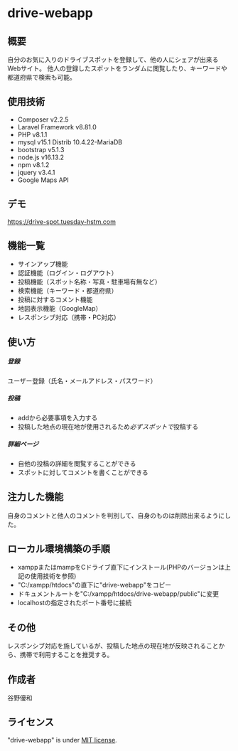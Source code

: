 # drive-webapp

## 概要
自分のお気に入りのドライブスポットを登録して、他の人にシェアが出来るWebサイト。
他人の登録したスポットをランダムに閲覧したり、キーワードや都道府県で検索も可能。

## 使用技術
* Composer v2.2.5
* Laravel Framework v8.81.0
* PHP v8.1.1
* mysql v15.1 Distrib 10.4.22-MariaDB
* bootstrap v5.1.3
* node.js v16.13.2
* npm v8.1.2
* jquery v3.4.1
* Google Maps API

## デモ

<https://drive-spot.tuesday-hstm.com>

## 機能一覧
* サインアップ機能
* 認証機能（ログイン・ログアウト）
* 投稿機能（スポット名称・写真・駐車場有無など）
* 検索機能（キーワード・都道府県）
* 投稿に対するコメント機能
* 地図表示機能（GoogleMap）
* レスポンシブ対応（携帯・PC対応）

## 使い方
##### 登録
ユーザー登録（氏名・メールアドレス・パスワード）
##### 投稿
* addから必要事項を入力する
* 投稿した地点の現在地が使用されるため*必ずスポットで*投稿する
##### 詳細ページ
* 自他の投稿の詳細を閲覧することができる
* スポットに対してコメントを書くことができる

## 注力した機能
自身のコメントと他人のコメントを判別して、自身のものは削除出来るようにした。

## ローカル環境構築の手順
* xamppまたはmampをCドライブ直下にインストール(PHPのバージョンは上記の使用技術を参照)
* "C:/xampp/htdocs"の直下に"drive-webapp"をコピー
* ドキュメントルートを"C:/xampp/htdocs/drive-webapp/public"に変更
* localhostの指定されたポート番号に接続

## その他
レスポンシブ対応を施しているが、投稿した地点の現在地が反映されることから、携帯で利用することを推奨する。

## 作成者
谷野優和

## ライセンス
"drive-webapp" is under [MIT license](https://en.wikipedia.org/wiki/MIT_License).